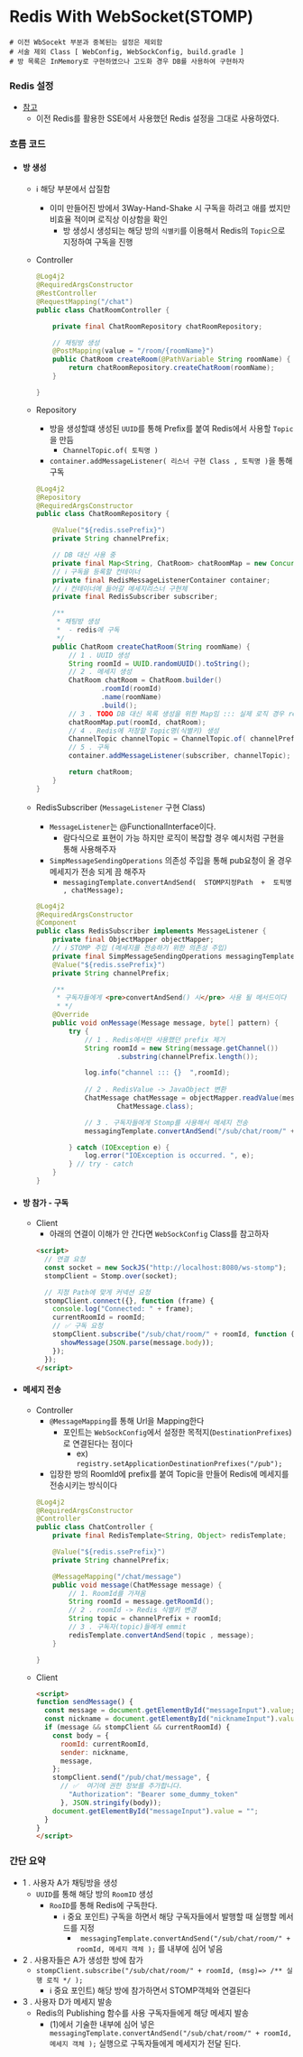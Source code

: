 # Redis With WebSocket(STOMP) 

```properties
# 이전 WbSocekt 부분과 중복된는 설정은 제외함
# 서술 제외 Class [ WebConfig, WebSockConfig, build.gradle ]
# 방 목록은 InMemory로 구현하였으나 고도화 경우 DB를 사용하여 구현하자
```

### Redis 설정

- [참고](https://github.com/edel1212/real-timeStudy/tree/main/redisSSE)
  - 이전 Redis를 활용한 SSE에서 사용했던 Redis 설정을 그대로 사용하였다.

### 흐름 코드

- #### 방 생성
  - ℹ️ 해당 부분에서 삽질함
    - 이미 만들어진 방에서 3Way-Hand-Shake 시 구독을 하려고 애를 썼지만 비효율 적이며 로직상 이상함을 확인
      - 방 생성시 생성되는 해당 방의 `식별키`를 이용해서 Redis의 `Topic`으로 지정하여 구독을 진행
  - Controller
    ```java
    @Log4j2
    @RequiredArgsConstructor
    @RestController
    @RequestMapping("/chat")
    public class ChatRoomController {
    
        private final ChatRoomRepository chatRoomRepository;
    
        // 채팅방 생성
        @PostMapping(value = "/room/{roomName}")
        public ChatRoom createRoom(@PathVariable String roomName) {
            return chatRoomRepository.createChatRoom(roomName);
        }
    
    }
    ```
    
  - Repository
    - 방을 생성할떄 생성된 `UUID`를 통해 Prefix를 붙여 Redis에서 사용할 `Topic`을 만듬
      - `ChannelTopic.of( 토픽명 )`
    - `container.addMessageListener( 리스너 구현 Class , 토픽명 )`을 통해 구독 
    ```java
    @Log4j2
    @Repository
    @RequiredArgsConstructor
    public class ChatRoomRepository {
    
        @Value("${redis.ssePrefix}")
        private String channelPrefix;
    
        // DB 대신 사용 중
        private final Map<String, ChatRoom> chatRoomMap = new ConcurrentHashMap<>();
        // ℹ️ 구독을 등록할 컨테이너 
        private final RedisMessageListenerContainer container;
        // ℹ️ 컨테이너에 들어갈 메세지리스너 구현체
        private final RedisSubscriber subscriber;
    
        /**
         * 채팅방 생성
         *  - redis에 구독
         */
        public ChatRoom createChatRoom(String roomName) {
            // 1 . UUID 생성 
            String roomId = UUID.randomUUID().toString();
            // 2 . 메세지 생성
            ChatRoom chatRoom = ChatRoom.builder()
                    .roomId(roomId)
                    .name(roomName)
                    .build();
            // 3 . TODO DB 대신 목록 생성을 위한 Map임 ::: 실제 로직 경우 repository.save(~); 구현
            chatRoomMap.put(roomId, chatRoom);
            // 4 . Redis에 저장할 Topic명(식별키) 생성
            ChannelTopic channelTopic = ChannelTopic.of( channelPrefix + roomId);
            // 5 . 구독
            container.addMessageListener(subscriber, channelTopic);
    
            return chatRoom;
        }
    }
    ```
  - RedisSubscriber (`MessageListener` 구현 Class)
    - `MessageListener`는 @FunctionalInterface이다.
      - 람다식으로 표현이 가능 하지만 로직이 복잡할 경우 예시처럼 구현을 통해 사용해주자
    - `SimpMessageSendingOperations` 의존성 주입을 통해 pub요청이 올 경우 메세지가 전송 되게 끔 해주자 
      -  `messagingTemplate.convertAndSend(  STOMP지정Path  +  토픽명  , chatMessage);`
    ```java
    @Log4j2
    @RequiredArgsConstructor
    @Component
    public class RedisSubscriber implements MessageListener {
        private final ObjectMapper objectMapper;
        // ℹ️ STOMP 주입 (메세지를 전송하기 위한 의존성 주입)
        private final SimpMessageSendingOperations messagingTemplate;
        @Value("${redis.ssePrefix}")
        private String channelPrefix;
    
        /**
         * 구독자들에게 <pre>convertAndSend() 시</pre> 사용 될 메서드이다
         * */
        @Override
        public void onMessage(Message message, byte[] pattern) {
            try {
                // 1 . Redis에서만 사용했던 prefix 제거
                String roomId = new String(message.getChannel())
                        .substring(channelPrefix.length());
    
                log.info("channel ::: {}  ",roomId);
                
                // 2 . RedisValue -> JavaObject 변환
                ChatMessage chatMessage = objectMapper.readValue(message.getBody(),
                        ChatMessage.class);
    
                // 3 . 구독자들에게 Stomp를 사용해서 메세지 전송
                messagingTemplate.convertAndSend("/sub/chat/room/" + roomId, chatMessage);
    
            } catch (IOException e) {
                log.error("IOException is occurred. ", e);
            } // try - catch
        }
    }
    ```

- #### 방 참가 - 구독
  - Client
    - 아래의 연결이 이해가 안 간다면 `WebSockConfig` Class를 참고하자
    ```html
    <script>
      // 연결 요청
      const socket = new SockJS("http://localhost:8080/ws-stomp");
      stompClient = Stomp.over(socket);
    
      // 지정 Path에 맞게 커넥션 요청
      stompClient.connect({}, function (frame) {
        console.log("Connected: " + frame);
        currentRoomId = roomId;
        // ✅ 구독 요청
        stompClient.subscribe("/sub/chat/room/" + roomId, function (message) {
          showMessage(JSON.parse(message.body));
        });
      });
    </script>
    ```

- #### 메세지 전송
  - Controller
    - `@MessageMapping`를 통해 Url을 Mapping한다
      - 포인트는 `WebSockConfig`에서 설정한 목적지(`DestinationPrefixes`)로 연결된다는 점이다
        - ex) `registry.setApplicationDestinationPrefixes("/pub");`
    - 입장한 방의 RoomId에 prefix를 붙여 Topic을 만들어 Redis에 메세지를 전송시키는 방식이다
    ```java
    @Log4j2
    @RequiredArgsConstructor
    @Controller
    public class ChatController {
        private final RedisTemplate<String, Object> redisTemplate;
  
        @Value("${redis.ssePrefix}")
        private String channelPrefix;
  
        @MessageMapping("/chat/message")
        public void message(ChatMessage message) {
            // 1. RoomId를 가져옴
            String roomId = message.getRoomId();
            // 2 . roomId -> Redis 식별키 변경
            String topic = channelPrefix + roomId;
            // 3 . 구독자(topic)들에게 emmit
            redisTemplate.convertAndSend(topic , message);
        }
  
    }
    ```
  - Client
    ```html
    <script>
    function sendMessage() {
      const message = document.getElementById("messageInput").value;
      const nickname = document.getElementById("nicknameInput").value;
      if (message && stompClient && currentRoomId) {
        const body = {
          roomId: currentRoomId,
          sender: nickname, 
          message,
        };
        stompClient.send("/pub/chat/message", {
          // ✅  여기에 권한 정보를 추가합니다.
            "Authorization": "Bearer some_dummy_token" 
          }, JSON.stringify(body));
        document.getElementById("messageInput").value = "";
      }
    }
    </script>
    ```


### 간단 요약

- 1 . 사용자 A가 채팅방을 생성
  - `UUID`를 통해 해당 방의 `RoomID` 생성
    - `RooID`를 통해 Redis에 구독한다.
      - ℹ️ 중요 포인트) 구독을 하면서 해당 구독자들에서 발행할 때 실행할 메서드를 지정
        - ` messagingTemplate.convertAndSend("/sub/chat/room/" + roomId, 메세지 객체 );` 를 내부에 심어 넣음
- 2 . 사용자들은 A가 생성한 방에 참가
  - `stompClient.subscribe("/sub/chat/room/" + roomId, (msg)=> /** 실행 로직 */ );`
    - ℹ️ 중요 포인트) 해당 방에 참가하면서 STOMP객체와 연결된다
- 3 . 사용자 D가 메세지 발송
  - Redis의 Publishing 함수를 사용 구독자들에게 해당 메세지 발송
    - (1)에서 기술한 내부에 심어 넣은 ` messagingTemplate.convertAndSend("/sub/chat/room/" + roomId, 메세지 객체 );` 실행으로 구독자들에게 메세지가 전달 된다.
